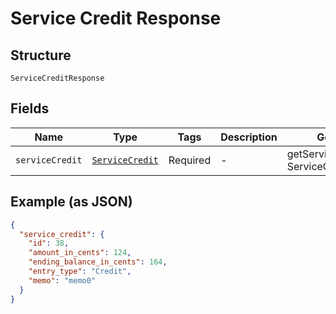 
# Service Credit Response

## Structure

`ServiceCreditResponse`

## Fields

| Name | Type | Tags | Description | Getter | Setter |
|  --- | --- | --- | --- | --- | --- |
| `serviceCredit` | [`ServiceCredit`](../../doc/models/service-credit.md) | Required | - | getServiceCredit(): ServiceCredit | setServiceCredit(ServiceCredit serviceCredit): void |

## Example (as JSON)

```json
{
  "service_credit": {
    "id": 38,
    "amount_in_cents": 124,
    "ending_balance_in_cents": 164,
    "entry_type": "Credit",
    "memo": "memo0"
  }
}
```

